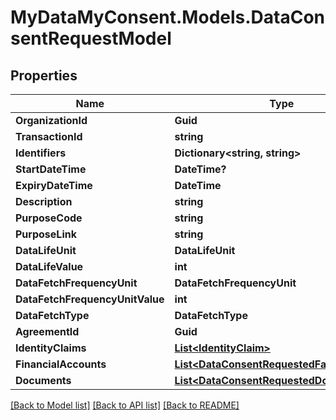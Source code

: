 # MyDataMyConsent.Models.DataConsentRequestModel

## Properties

Name | Type | Description | Notes
------------ | ------------- | ------------- | -------------
**OrganizationId** | **Guid** |  | [optional] 
**TransactionId** | **string** |  | [optional] 
**Identifiers** | **Dictionary&lt;string, string&gt;** |  | [optional] 
**StartDateTime** | **DateTime?** |  | [optional] 
**ExpiryDateTime** | **DateTime** |  | [optional] 
**Description** | **string** |  | [optional] 
**PurposeCode** | **string** |  | [optional] 
**PurposeLink** | **string** |  | [optional] 
**DataLifeUnit** | **DataLifeUnit** |  | [optional] 
**DataLifeValue** | **int** |  | [optional] 
**DataFetchFrequencyUnit** | **DataFetchFrequencyUnit** |  | [optional] 
**DataFetchFrequencyUnitValue** | **int** |  | [optional] 
**DataFetchType** | **DataFetchType** |  | [optional] 
**AgreementId** | **Guid** |  | [optional] 
**IdentityClaims** | [**List&lt;IdentityClaim&gt;**](IdentityClaim.md) |  | [optional] 
**FinancialAccounts** | [**List&lt;DataConsentRequestedFaDto&gt;**](DataConsentRequestedFaDto.md) |  | [optional] 
**Documents** | [**List&lt;DataConsentRequestedDocumentDto&gt;**](DataConsentRequestedDocumentDto.md) |  | [optional] 

[[Back to Model list]](../README.md#documentation-for-models) [[Back to API list]](../README.md#documentation-for-api-endpoints) [[Back to README]](../README.md)

